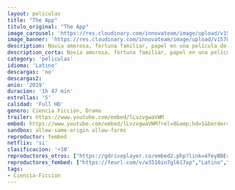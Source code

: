 ```yaml
---
layout: peliculas
title: "The App"
titulo_original: "The App"
image_carousel: 'https://res.cloudinary.com/innovateam/image/upload/v1578194044/App-min_mxnsqh.jpg'
image_banner: 'https://res.cloudinary.com/innovateam/image/upload/v1578194046/the-app-poster-min_ijjnuh.jpg'
description: Novia amorosa, fortuna familiar, papel en una película de fuga, él lo tiene todo. Hasta que una aplicación despierta un nuevo y poderoso anhelo. Mientras está en Roma para rodar su primera película, Niccolò se obsesiona y entra en una espiral autodestructiva.
description_corta: Novia amorosa, fortuna familiar, papel en una película de fuga, él lo tiene todo. Hasta que una aplicación despierta un nuevo y poderoso anhelo. Mientras está en...
category: 'peliculas'
idioma: 'Latino'
descargas: 'no'
descargas2:
anio: '2019'
duracion: '1h 47 min'
estrellas: '5'
calidad: 'Full HD'
genero: Ciencia Ficción, Drama
trailer: https://www.youtube.com/embed/lLvzvgwaVWM
embed: https://www.youtube.com/embed/lLvzvgwaVWM?rel=0&amp;hd=1&border=0&wmode=opaque&enablejsapi=1&modestbranding=1&controls=1&showinfo=1
sandbox: allow-same-origin allow-forms
reproductor: fembed
netflix: 'si'
clasificacion: '+10'
reproductores_otros: ["https://gdriveplayer.co/embed2.php?link=4feyBBErgb1Q5UMvuWh36g%252FuMs%252FOkSAXi9HPlKzuONoH5NSMOo7wiPCzYDncPRRMlL1T0QnBv2tXgdMVLC9iT3IyrpImALXrG67hCw61hYSZQ4PM7u9vt%252BQICKstnYqTQ%252BRDLXjLdZIQ1NloRa8NO%252B1mMhrB%252FCJ9YoFKuWF7wUcSuoaxi9s1z%252BT8ibtzKBTsW0Pmmniwp%252FDnKhpyfX2Yv2","Latino","https://gdriveplayer.co/embed2.php?link=WZegob4x0ydguxo2hoMdiwQFmy7MGpS7T7RnsxI47fk0%252BL023QeiUvVXv3QCcLw%252BG6nUwXDZv4GHsAFYQtRwlRNazq0VD0dHvJ2rStvbB7XWJOed7HtXQa9y09okVjdBpuN9xlpJbWwkWkdgXmNEgugnxI5U8ItAkpRvIJc2lyjXiyMJuxzrqBGZWC%252BT87GW2g%252Bz0dim%252F%252BWCHzThUHVrI8","Latino","https://mstream.website/ktvhxzt5dcls","Latino"]
reproductores_fembed: ["https://feurl.com/v/w3516in7gl617xp","Latino","https://feurl.com/v/e21ezs-q8nzzw5w","Latino","https://feurl.com/v/1ezegcjn35nk47e","Latino"]
tags:
- Ciencia-Ficcion
---
```













